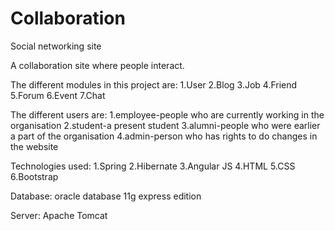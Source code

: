 # Collaboration
Social networking site

A collaboration site where people interact.

The different modules in this project are:
1.User
2.Blog
3.Job
4.Friend
5.Forum
6.Event
7.Chat

The different users are:
1.employee-people who are currently working in the organisation
2.student-a present student
3.alumni-people who were earlier a part of the organisation
4.admin-person who has rights to do changes in the website

Technologies used:
1.Spring
2.Hibernate
3.Angular JS
4.HTML
5.CSS
6.Bootstrap

Database:
oracle database 11g express edition

Server:
Apache Tomcat
